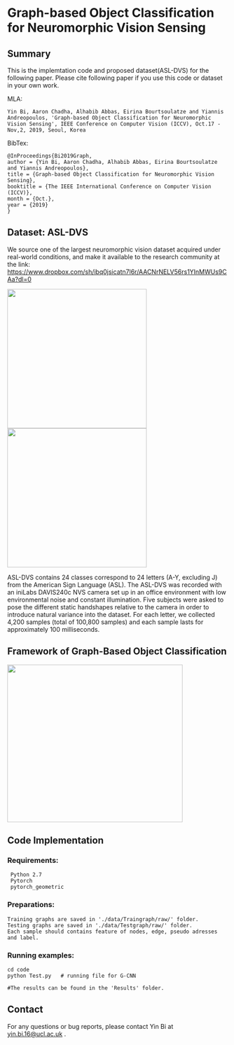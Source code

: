 # Graph-based Object Classification for Neuromorphic Vision Sensing

## Summary
This is the implemtation code and proposed dataset(ASL-DVS) for the following paper. Please cite following paper if you use this code or dataset in your own work. 

MLA:
    
    Yin Bi, Aaron Chadha, Alhabib Abbas, Eirina Bourtsoulatze and Yiannis Andreopoulos, 'Graph-based Object Classification for Neuromorphic Vision Sensing', IEEE Conference on Computer Vision (ICCV), Oct.17 - Nov,2, 2019, Seoul, Korea
    
BibTex:
    
    @InProceedings{Bi2019Graph,
    author = {Yin Bi, Aaron Chadha, Alhabib Abbas, Eirina Bourtsoulatze and Yiannis Andreopoulos},   
    title = {Graph-based Object Classification for Neuromorphic Vision Sensing},
    booktitle = {The IEEE International Conference on Computer Vision (ICCV)},
    month = {Oct.},
    year = {2019}
    }

## Dataset: ASL-DVS 
We source one of the largest neuromorphic vision dataset acquired under real-world conditions, and make it available to the research community at the link: 
https://www.dropbox.com/sh/ibq0jsicatn7l6r/AACNrNELV56rs1YInMWUs9CAa?dl=0


<img height="318" src="https://github.com/PIX2NVS/Graph2NVS/blob/master/images/ASL.JPG">                  <img height="318" src="https://github.com/PIX2NVS/Graph2NVS/blob/master/images/Dataset.JPG">


ASL-DVS contains 24 classes correspond to 24 letters (A-Y, excluding J) from the American Sign Language (ASL). The ASL-DVS was recorded with an iniLabs DAVIS240c NVS camera set up in an office environment with low environmental noise and constant illumination. Five subjects were asked to pose the different static handshapes relative to the camera in order to introduce natural variance into the dataset. For each letter, we collected 4,200 samples (total of 100,800 samples) and each sample lasts for approximately 100 milliseconds.

## Framework of Graph-Based Object Classification 
<img height="360" width='400' src="https://github.com/PIX2NVS/NVS2Graph/blob/master/images/framework.JPG">

## Code Implementation
### Requirements:
     Python 2.7 
     Pytorch 
     pytorch_geometric
     
### Preparations:
    Training graphs are saved in './data/Traingraph/raw/' folder.
    Testing graphs are saved in './data/Testgraph/raw/' folder.
    Each sample should contains feature of nodes, edge, pseudo adresses and label.
    
### Running examples:
    cd code
    python Test.py   # running file for G-CNN 
    
    #The results can be found in the 'Results' folder.



## Contact 
For any questions or bug reports, please contact Yin Bi at yin.bi.16@ucl.ac.uk .
